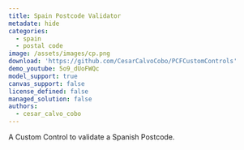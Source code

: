 ```yaml
---
title: Spain Postcode Validator 
metadate: hide
categories:
  - spain
  - postal code
image: /assets/images/cp.png
download: 'https://github.com/CesarCalvoCobo/PCFCustomControls'
demo_youtube: 5o9_dUoFWQc
model_support: true
canvas_support: false
license_defined: false
managed_solution: false
authors:
  - cesar_calvo_cobo
---
```


A Custom Control to validate a Spanish Postcode.
